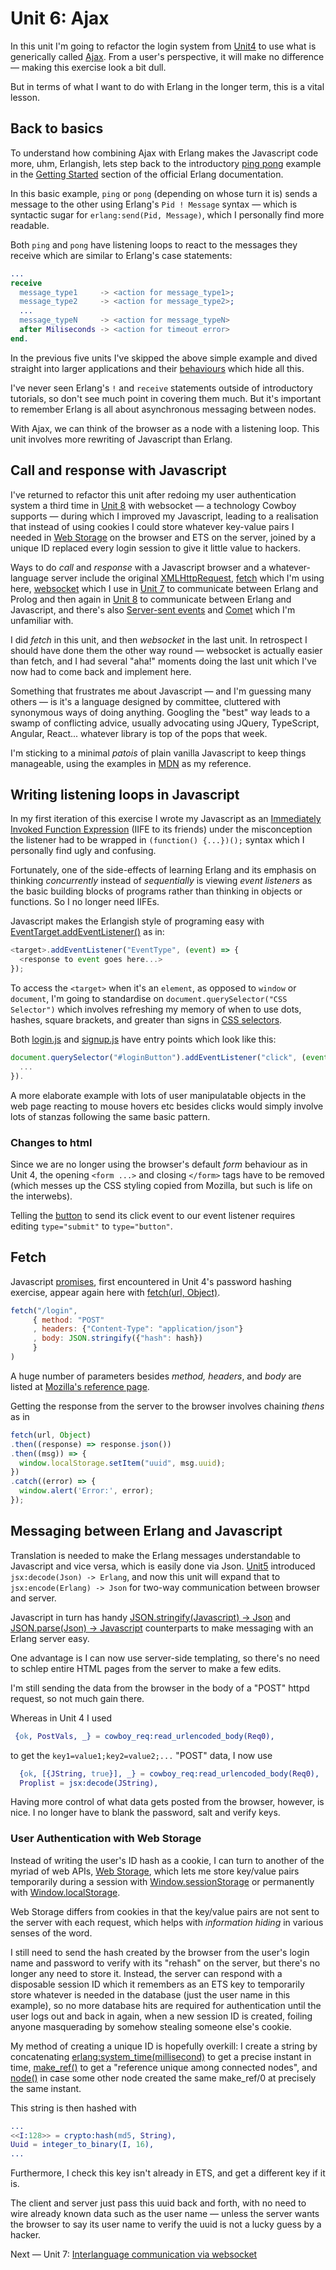 <h1>Unit 6: Ajax</h1>

In this unit I'm going to refactor the login system from <a href="https://github.com/roblaing/erlang-webapp-howto/tree/master/unit4">Unit4</a>
to use what is generically called <a href="https://developer.mozilla.org/en-US/docs/Web/Guide/AJAX">Ajax</a>. From a user's perspective,
it will make no difference &mdash; making this exercise look a bit dull.

But in terms of what I want to do with Erlang in the longer term, this is a vital lesson.

<h2>Back to basics</h2>

To understand how combining Ajax with Erlang makes the Javascript code more, uhm, Erlangish, 
lets step back to the introductory
<a href="https://erlang.org/doc/getting_started/conc_prog.html#message-passing">ping pong</a> example
in the <a href="https://erlang.org/doc/getting_started/users_guide.html">Getting Started</a> section of the
official Erlang documentation.

In this basic example, `ping` or `pong` (depending on whose turn it is) sends a message to the other using
Erlang's `Pid ! Message` syntax &mdash; which is syntactic sugar for `erlang:send(Pid, Message)`, which I personally
find more readable.

Both `ping` and `pong` have listening loops to react to the messages they receive which are similar to 
Erlang's case statements:

```erlang
...
receive
  message_type1     -> <action for message_type1>;
  message_type2     -> <action for message_type2>;
  ...
  message_typeN     -> <action for message_typeN>
  after Miliseconds -> <action for timeout error> 
end.
```

In the previous five units I've skipped the above simple example and dived straight into 
larger applications and their
<a href="https://erlang.org/doc/design_principles/des_princ.html#behaviours">behaviours</a>
which hide all this.

I've never seen Erlang's `!` and `receive` statements outside of introductory tutorials, so don't see much point
in covering them much. But it's important to remember Erlang is all about asynchronous messaging between nodes.

With Ajax, we can think of the browser as a node with a listening loop. This unit involves more rewriting of Javascript than Erlang.

<h2>Call and response with Javascript</h2>

I've returned to refactor this unit after redoing my user authentication system a third time in 
<a href="https://github.com/roblaing/erlang-webapp-howto/tree/master/unit8">Unit 8</a> with websocket &mdash; a technology
Cowboy supports &mdash; during which I improved my Javascript, leading to a realisation that instead of using cookies 
I could store whatever key-value pairs I needed in 
<a href="https://developer.mozilla.org/en-US/docs/Web/API/Web_Storage_API">Web Storage</a> on the browser and ETS on the server,
joined by a unique ID replaced every login session to give it little value to hackers.

Ways to do <em>call</em> and <em>response</em> with a Javascript browser and a whatever-language server include the original 
<a href="https://developer.mozilla.org/en-US/docs/Web/API/XMLHttpRequest/Using_XMLHttpRequest">XMLHttpRequest</a>, 
<a href="https://developer.mozilla.org/en-US/docs/Web/API/Fetch_API">fetch</a> which I'm using here,
<a href="https://developer.mozilla.org/en-US/docs/Web/API/WebSockets_API">websocket</a> which I use in
<a href="https://github.com/roblaing/erlang-webapp-howto/tree/master/unit7">Unit 7</a> to communicate between Erlang and Prolog and then again in
<a href="https://github.com/roblaing/erlang-webapp-howto/tree/master/unit8">Unit 8</a> to communicate between Erlang and Javascript, and
there's also <a href="https://developer.mozilla.org/en-US/docs/Web/API/Server-sent_events">Server-sent events</a> and
<a href="https://www.ibm.com/developerworks/library/wa-reverseajax1/index.html">Comet</a> which I'm unfamiliar with.

I did <em>fetch</em> in this unit, and then <em>websocket</em> in the last unit. In retrospect I should have done them
the other way round &mdash; websocket is actually easier than fetch, and I had several "aha!" moments doing the last unit
which I've now had to come back and implement here.

Something that frustrates me about Javascript &mdash; and I'm guessing many others &mdash; is it's a language designed by committee,
cluttered with synonymous ways of doing anything. Googling the "best" way leads to a swamp of conflicting advice, 
usually advocating using JQuery, TypeScript, Angular, React... whatever library is top of the pops that week.

I'm sticking to a minimal <em>patois</em> of plain vanilla Javascript to keep things manageable, using
the examples in <a href="https://developer.mozilla.org/en-US/">MDN</a> as my reference.

<h2>Writing listening loops in Javascript</h2>

In my first iteration of this exercise I wrote my Javascript as an
<a href="https://developer.mozilla.org/en-US/docs/Glossary/IIFE">Immediately Invoked Function Expression</a> 
(IIFE to its friends) under the misconception the listener had to be wrapped in `(function() {...})();`
syntax which I personally find ugly and confusing.

Fortunately, one of the side-effects of learning Erlang and its emphasis on thinking <em>concurrently</em> instead of <em>sequentially</em>
is viewing <em>event listeners</em> as the basic building blocks of programs rather than thinking in objects or functions. So I no longer
need IIFEs.

Javascript makes the Erlangish style of programing easy with
<a href="https://developer.mozilla.org/en-US/docs/Web/API/EventTarget/addEventListener">
EventTarget.addEventListener()</a> as in:

```javascript
<target>.addEventListener("EventType", (event) => {
  <response to event goes here...> 
});
```

To access the `<target>` when it's an `element`, as opposed to `window` or `document`, I'm going to standardise on
`document.querySelector("CSS Selector")` which involves refreshing my memory of when to use dots, hashes, square brackets,
and greater than signs in <a href="https://developer.mozilla.org/en-US/docs/Web/CSS/CSS_Selectors">CSS selectors</a>.

Both <a href="https://github.com/roblaing/erlang-webapp-howto/blob/master/unit6/apps/unit6/priv/scripts/login.js">login.js</a> and
<a href="https://github.com/roblaing/erlang-webapp-howto/blob/master/unit6/apps/unit6/priv/scripts/signup.js">signup.js</a> have 
entry points which look like this:

```javascript
document.querySelector("#loginButton").addEventListener("click", (event) => {
  ...
}).
```

A more elaborate example with lots of user manipulatable objects in the web page reacting to mouse hovers etc besides clicks would
simply involve lots of stanzas following the same basic pattern.

<h3>Changes to html</h3>

Since we are no longer using the browser's default <em>form</em> behaviour as in Unit 4, the opening `<form ...>` and closing `</form>` 
tags have to be removed (which messes up the CSS styling copied from Mozilla, but such is life on the interwebs).

Telling the <a href="https://developer.mozilla.org/en-US/docs/Web/HTML/Element/button">button</a> to send its click event to our 
event listener requires editing `type="submit"` to `type="button"`.

<h2>Fetch</h2>

Javascript <a href="https://developer.mozilla.org/en-US/docs/Web/JavaScript/Guide/Using_promises">promises</a>, 
first encountered in Unit 4's password hashing exercise, appear again here with
<a href="https://developer.mozilla.org/en-US/docs/Web/API/Fetch_API/Using_Fetch">fetch(url, Object)</a>.

```javascript
fetch("/login",
     { method: "POST"
     , headers: {"Content-Type": "application/json"}
     , body: JSON.stringify({"hash": hash})
     }
)
```
A huge number of parameters besides <em>method, headers</em>, and <em>body</em> are listed at
<a href="https://developer.mozilla.org/en-US/docs/Web/API/WindowOrWorkerGlobalScope/fetch">Mozilla's reference page</a>.

Getting the response from the server to the browser involves chaining <em>thens</em> as in

```javascript
fetch(url, Object)
.then((response) => response.json())
.then((msg)) => {
  window.localStorage.setItem("uuid", msg.uuid);  
})
.catch((error) => {
  window.alert('Error:', error);
});
```
<h2>Messaging between Erlang and Javascript</h2>

Translation is needed to make the Erlang messages understandable to Javascript and vice versa, which is easily done
via Json. <a href="https://github.com/roblaing/erlang-webapp-howto/tree/master/unit5">Unit5</a> introduced
`jsx:decode(Json) -> Erlang`, and now this unit will expand that to `jsx:encode(Erlang) -> Json` for two-way 
communication between browser and server.

Javascript in turn has handy
<a href="https://developer.mozilla.org/en-US/docs/Web/JavaScript/Reference/Global_Objects/JSON/stringify">
JSON.stringify(Javascript) -> Json</a>
and <a href="https://developer.mozilla.org/en-US/docs/Web/JavaScript/Reference/Global_Objects/JSON/parse">
JSON.parse(Json) -> Javascript</a>
counterparts to make messaging with an Erlang server easy.

One advantage is I can now use server-side templating, so there's no need to schlep entire HTML pages from
the server to make a few edits.

I'm still sending the data from the browser in the body of a "POST" httpd request, so not much gain there.

Whereas in Unit 4 I used

```erlang
 {ok, PostVals, _} = cowboy_req:read_urlencoded_body(Req0),
```
to get the `key1=value1;key2=value2;...` "POST" data, I now use

```erlang
  {ok, [{JString, true}], _} = cowboy_req:read_urlencoded_body(Req0),
  Proplist = jsx:decode(JString),
```
Having more control of what data gets posted from the browser, however, is nice. I no longer have to blank
the password, salt and verify keys.

<h3>User Authentication with Web Storage</h3>

Instead of writing the user's ID hash as a cookie, I can turn to another of the myriad of web APIs,
<a href="https://developer.mozilla.org/en-US/docs/Web/API/Web_Storage_API">Web Storage</a>, which lets me
store key/value pairs temporarily during a session with
<a href="https://developer.mozilla.org/en-US/docs/Web/API/Window/sessionStorage">Window.sessionStorage</a>
or permanently with
<a href="https://developer.mozilla.org/en-US/docs/Web/API/Window/localStorage">Window.localStorage</a>.

Web Storage differs from cookies in that the key/value pairs are not sent to the server with each request, which
helps with <em>information hiding</em> in various senses of the word. 

I still need to send the hash created by the browser from the user's login name and password to verify with its "rehash" on the server,
but there's no longer any need to store it. Instead, the server can respond with a disposable session ID which it
remembers as an ETS key to temporarily store whatever is needed in the database (just the user name in this example), so no more
database hits are required for authentication until the user logs out and back in again, when a new session ID is created, foiling
anyone masquerading by somehow stealing someone else's cookie.

My method of creating a unique ID is hopefully overkill: I create a string by concatenating
<a href="https://erlang.org/doc/man/erlang.html#system_time-1">erlang:system_time(millisecond)</a> to get a precise instant in time, 
<a href="http://erlang.org/doc/man/erlang.html#make_ref-0">make_ref()</a> to get a "reference unique among connected nodes", and
<a href="http://erlang.org/doc/man/erlang.html#node-0">node()</a> in case some other node created the same make_ref/0
at precisely the same instant.

This string is then hashed with

```erlang
...
<<I:128>> = crypto:hash(md5, String),
Uuid = integer_to_binary(I, 16),
...
```
Furthermore, I check this key isn't already in ETS, and get a different key if it is.

The client and server just pass this uuid back and forth, with no need to wire already known data such as the user name &mdash; unless
the server wants the browser to say its user name to verify the uuid is not a lucky guess by a hacker.



Next &mdash; Unit 7: [Interlanguage communication via websocket](https://github.com/roblaing/erlang-webapp-howto/tree/master/unit7)

